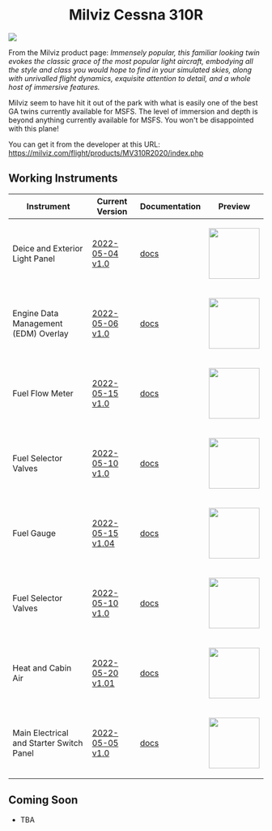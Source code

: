 <p align="center">
  <h1 align="center">Milviz Cessna 310R</h1>
</p>

<img src="https://user-images.githubusercontent.com/75218511/166848551-80cd9393-5af1-415b-8c32-7dff3a4a3631.png">
<br>

From the Milviz product page:
<i>Immensely popular, this familiar looking twin evokes the classic grace of the most popular light aircraft, embodying all the style and class you would hope to find in your simulated skies, along with unrivalled flight dynamics, exquisite attention to detail, and a whole host of immersive features.</i>

Milviz seem to have hit it out of the park with what is easily one of the best GA twins currently available for MSFS. The level of immersion and depth is beyond anything currently available for MSFS. You won't be disappointed with this plane!

You can get it from the developer at this URL: https://milviz.com/flight/products/MV310R2020/index.php

## Working Instruments

Instrument | Current Version | Documentation | Preview 
-------------|-----------------|--------------|--------------
Deice and Exterior Light Panel | [2022-05-04 v1.0](https://github.com/Simstrumentation/Air-Manager/blob/main/Instruments/Cessna_310/Deice_and_Exterior_light_panel/Cessna%20310%20(Milviz)%20-%20Light%20and%20De-Ice%20Switch%20Panel.siff?raw=true) | [docs](https://github.com/Simstrumentation/Air-Manager/tree/main/Instruments/Cessna_310/Deice_and_Exterior_light_panel) | <p align="center"><img src="https://github.com/Simstrumentation/Air-Manager/blob/main/Instruments/Cessna_310/Deice_and_Exterior_light_panel/661ef18d-e63e-4cae-0096-2ef1f6ee2cf1/preview.png?raw=true" width="100"> </p>
Engine Data Management (EDM) Overlay | [2022-05-06 v1.0](https://github.com/Simstrumentation/Air-Manager/blob/main/Instruments/Cessna_310/EDM/Cessna%20310%20(Milviz)%20-%20EDM%20Overlay.siff?raw=true) | [docs](https://github.com/Simstrumentation/Air-Manager/tree/main/Instruments/Cessna_310/EDM) | <p align="center"><img src="https://github.com/Simstrumentation/Air-Manager/blob/main/Instruments/Cessna_310/EDM/8a395344-2dd6-4d06-1d63-3797d6ca2679/preview.png?raw=true" width="100"> </p>
Fuel Flow Meter | [2022-05-15 v1.0](https://github.com/Simstrumentation/Air-Manager/blob/main/Instruments/Cessna_310/Fuel_Flow_Meter/Cessna%20310%20(Milviz)%20-%20Fuel%20Flow%20Meter.siff?raw=true) | [docs](https://github.com/Simstrumentation/Air-Manager/tree/main/Instruments/Cessna_310/Fuel_Flow_Meter) | <p align="center"><img src="https://github.com/Simstrumentation/Air-Manager/blob/main/Instruments/Cessna_310/Fuel_Flow_Meter/d270c228-61e8-4778-8428-7bb92b22627e/preview.png" width="100"> </p>
Fuel Selector Valves | [2022-05-10 v1.0](https://github.com/Simstrumentation/Air-Manager/blob/main/Instruments/Cessna_310/Fuel_Selector/Cessna%20310%20(Milviz)%20-%20Fuel%20Selector.siff?raw=true) | [docs](https://github.com/Simstrumentation/Air-Manager/tree/main/Instruments/Cessna_310/Fuel_Selector) | <p align="center"><img src="https://github.com/Simstrumentation/Air-Manager/blob/main/Instruments/Cessna_310/Fuel_Selector/f599381d-a513-455e-96d0-2c22d6b1226e/preview.png?raw=true" width="100"> </p>
Fuel Gauge | [2022-05-15 v1.04](https://github.com/Simstrumentation/Air-Manager/blob/main/Instruments/Cessna_310/Fuel_Gauge/Cessna%20310%20(Milviz)%20-%20Fuel%20Quantity%20Gauge.siff?raw=true) | [docs](https://github.com/Simstrumentation/Air-Manager/tree/main/Instruments/Cessna_310/Fuel_Gauge) | <p align="center"><img src="https://github.com/Simstrumentation/Air-Manager/blob/main/Instruments/Cessna_310/Fuel_Gauge/646016c6-4d3f-4401-b621-ac121e994e09/preview.png" width="100"> </p>
Fuel Selector Valves | [2022-05-10 v1.0](https://github.com/Simstrumentation/Air-Manager/blob/main/Instruments/Cessna_310/Fuel_Selector/Cessna%20310%20(Milviz)%20-%20Fuel%20Selector.siff?raw=true) | [docs](https://github.com/Simstrumentation/Air-Manager/tree/main/Instruments/Cessna_310/Fuel_Selector) | <p align="center"><img src="https://github.com/Simstrumentation/Air-Manager/blob/main/Instruments/Cessna_310/Fuel_Selector/f599381d-a513-455e-96d0-2c22d6b1226e/preview.png?raw=true" width="100"> </p>
Heat and Cabin Air | [2022-05-20 v1.01](https://github.com/Simstrumentation/Air-Manager/blob/main/Instruments/Cessna_310/Heat_and_Cabin_Air/Cessna%20310%20(Milviz)%20-%20Heat%20and%20Cabin%20Air.siff?raw=true) | [docs](https://github.com/Simstrumentation/Air-Manager/tree/main/Instruments/Cessna_310/Heat_and_Cabin_Air) | <p align="center"><img src="https://github.com/Simstrumentation/Air-Manager/blob/main/Instruments/Cessna_310/Heat_and_Cabin_Air/d6f7ae8c-6105-4640-1bef-4d9feb3e6762/preview.png?raw=true" width="100"> </p>
Main Electrical and Starter Switch Panel | [2022-05-05 v1.0](https://github.com/Simstrumentation/Air-Manager/blob/main/Instruments/Cessna_310/Electrical_panel/Cessna%20310%20(Milviz)%20-%20Main%20Switch%20Panel.siff?raw=true) | [docs](https://github.com/Simstrumentation/Air-Manager/tree/main/Instruments/Cessna_310/Electrical_panel) | <p align="center"><img src="https://github.com/Simstrumentation/Air-Manager/blob/main/Instruments/Cessna_310/Electrical_panel/5af81732-3c98-4202-3a89-6a302d49e2e2/preview.png?raw=true" width="100"> </p>


## Coming Soon

- TBA


